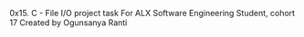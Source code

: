 0x15. C - File I/O project task
For ALX Software Engineering Student, cohort 17
Created by Ogunsanya Ranti
